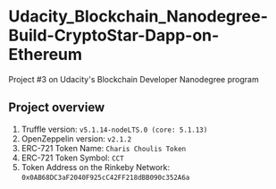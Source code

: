 # Udacity_Blockchain_Nanodegree-Build-CryptoStar-Dapp-on-Ethereum
Project #3 on Udacity's Blockchain Developer Nanodegree program

## Project overview
1. Truffle version: `v5.1.14-nodeLTS.0 (core: 5.1.13)`
2. OpenZeppelin version: `v2.1.2`
3. ERC-721 Token Name: `Charis Choulis Token`
4. ERC-721 Token Symbol: `CCT`
5. Token Address on the Rinkeby Network: `0x0AB68DC3aF2040F925cC42FF218dBB090c352A6a`
